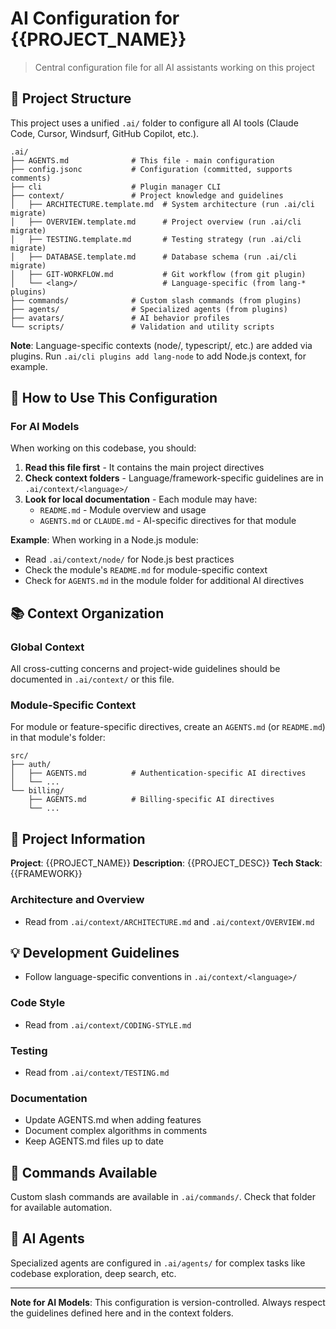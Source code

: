 # AI Configuration for {{PROJECT_NAME}}

> Central configuration file for all AI assistants working on this project

## 📁 Project Structure

This project uses a unified `.ai/` folder to configure all AI tools (Claude Code, Cursor, Windsurf, GitHub Copilot, etc.).

```
.ai/
├── AGENTS.md              # This file - main configuration
├── config.jsonc           # Configuration (committed, supports comments)
├── cli                    # Plugin manager CLI
├── context/               # Project knowledge and guidelines
│   ├── ARCHITECTURE.template.md  # System architecture (run .ai/cli migrate)
│   ├── OVERVIEW.template.md      # Project overview (run .ai/cli migrate)
│   ├── TESTING.template.md       # Testing strategy (run .ai/cli migrate)
│   ├── DATABASE.template.md      # Database schema (run .ai/cli migrate)
│   ├── GIT-WORKFLOW.md           # Git workflow (from git plugin)
│   └── <lang>/                   # Language-specific (from lang-* plugins)
├── commands/              # Custom slash commands (from plugins)
├── agents/                # Specialized agents (from plugins)
├── avatars/               # AI behavior profiles
└── scripts/               # Validation and utility scripts
```

**Note**: Language-specific contexts (node/, typescript/, etc.) are added via plugins.
Run `.ai/cli plugins add lang-node` to add Node.js context, for example.

## 🎯 How to Use This Configuration

### For AI Models

When working on this codebase, you should:

1. **Read this file first** - It contains the main project directives
2. **Check context folders** - Language/framework-specific guidelines are in `.ai/context/<language>/`
3. **Look for local documentation** - Each module may have:
   - `README.md` - Module overview and usage
   - `AGENTS.md` or `CLAUDE.md` - AI-specific directives for that module

**Example**: When working in a Node.js module:
- Read `.ai/context/node/` for Node.js best practices
- Check the module's `README.md` for module-specific context
- Check for `AGENTS.md` in the module folder for additional AI directives

## 📚 Context Organization

### Global Context

All cross-cutting concerns and project-wide guidelines should be documented in `.ai/context/` or this file.

### Module-Specific Context

For module or feature-specific directives, create an `AGENTS.md` (or `README.md`) in that module's folder:

```
src/
├── auth/
│   ├── AGENTS.md          # Authentication-specific AI directives
│   └── ...
└── billing/
    ├── AGENTS.md          # Billing-specific AI directives
    └── ...
```

## 🎯 Project Information

**Project**: {{PROJECT_NAME}}
**Description**: {{PROJECT_DESC}}
**Tech Stack**: {{FRAMEWORK}}

### Architecture and Overview
- Read from `.ai/context/ARCHITECTURE.md` and `.ai/context/OVERVIEW.md`


## 💡 Development Guidelines

- Follow language-specific conventions in `.ai/context/<language>/`

### Code Style
- Read from `.ai/context/CODING-STYLE.md`

### Testing
- Read from `.ai/context/TESTING.md`

### Documentation
- Update AGENTS.md when adding features
- Document complex algorithms in comments
- Keep AGENTS.md files up to date

## 🔧 Commands Available

Custom slash commands are available in `.ai/commands/`. Check that folder for available automation.

## 👥 AI Agents

Specialized agents are configured in `.ai/agents/` for complex tasks like codebase exploration, deep search, etc.

---

**Note for AI Models**: This configuration is version-controlled. Always respect the guidelines defined here and in the context folders.
